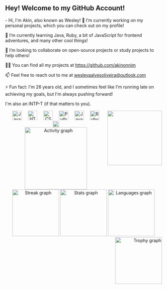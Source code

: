 <h2 align="left">Hey! Welcome to my GitHub Account!</h2>
<p align="left"> - Hi, I'm Akin, also known as Wesley!
🔭 I’m currently working on my personal projects, which you can check out on my profile!

🌱 I’m currently learning Java, Ruby, a bit of JavaScript for frontend adventures, and many other cool things!

👯 I’m looking to collaborate on open-source projects or study projects to help others!

👨‍💻 You can find all my projects at https://github.com/akinonnim

📫 Feel free to reach out to me at wesleyaalvesoliveira@outlook.com

⚡ Fun fact: I'm 26 years old, and I sometimes feel like I'm running late on achieving my goals, but I'm always pushing forward!

I'm also an INTP-T (if that matters to you).

</p>
<img align="right" height="175" src="https://img1.picmix.com/output/stamp/normal/5/9/6/5/2385695_f4244.gif" />


<div align="center"> 
  <img src="https://cdn.jsdelivr.net/gh/devicons/devicon/icons/javascript/javascript-plain.svg" height="30" alt="JavaScript logo" />
  <img width="12" /> <img src="https://cdn.jsdelivr.net/gh/devicons/devicon/icons/html5/html5-plain.svg" height="30" alt="HTML5 logo" />
  <img width="12" /> <img src="https://cdn.jsdelivr.net/gh/devicons/devicon/icons/css3/css3-plain.svg" height="30" alt="CSS3 logo" /> 
  <img width="12" /> <img src="https://cdn.jsdelivr.net/gh/devicons/devicon/icons/python/python-plain.svg" height="30" alt="Python logo" /> 
  <img width="12" /> <img src="https://cdn.jsdelivr.net/gh/devicons/devicon/icons/java/java-original.svg" height="30" alt="Java logo" /> 
  <img width="12" /> <img src="https://cdn.jsdelivr.net/gh/devicons/devicon/icons/ruby/ruby-plain.svg" height="30" alt="Ruby logo" /> </div>
  <div align="center"> <a href="https://www.linkedin.com/in/wesley-g-oliveira/" target="_blank"> 
  <img src="https://img.shields.io/static/v1?message=LinkedIn&logo=linkedin&label=&color=0077B5&logoColor=white&labelColor=&style=for-the-badge" height="20" alt="LinkedIn logo" /> </a> 
</div>
<div align="center"> 
<img src="https://github-readme-activity-graph.vercel.app/graph?username=akinonnim&radius=16&theme=react&area=true&order=5&hide_border=true" height="200" alt="Activity graph" /> 
<img src="https://streak-stats.demolab.com?user=akinonnim&locale=en&mode=daily&theme=dracula&hide_border=true&border_radius=5&order=3" height="150" alt="Streak graph" /> 
<img src="https://github-readme-stats.vercel.app/api?username=akinonnim&hide_title=false&hide_rank=false&show_icons=true&include_all_commits=true&count_private=true&disable_animations=false&theme=dracula&locale=en&hide_border=true&order=1" height="150" alt="Stats graph" /> 
<img src="https://github-readme-stats.vercel.app/api/top-langs?username=akinonnim&locale=en&hide_title=true&layout=compact&card_width=320&langs_count=5&theme=dracula&hide_border=true&order=2" height="150" alt="Languages graph" /> 
</div>
<div align="right"> <img src="https://github-profile-trophy.vercel.app?username=akinonnim&theme=dracula&column=-1&row=1&margin-w=8&margin-h=8&no-bg=false&no-frame=false&order=4" height="150" alt="Trophy graph" /> 
</div>
